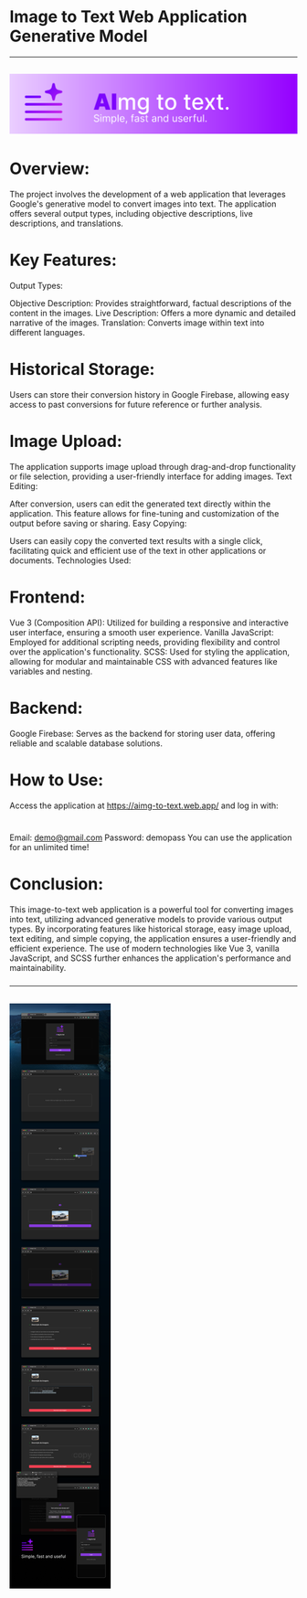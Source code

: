 # Image to Text Web Application Generative Model
---
![](https://github.com/Peixekru/aimg_to_txt_web/blob/main/_info/AImg_to_txt_header.png)
---

# Overview:

The project involves the development of a web application that leverages Google's generative model to convert images into text. The application offers several output types, including objective descriptions, live descriptions, and translations.

# Key Features:

Output Types:

Objective Description: Provides straightforward, factual descriptions of the content in the images.
Live Description: Offers a more dynamic and detailed narrative of the images.
Translation: Converts image within text into different languages.

# Historical Storage:

Users can store their conversion history in Google Firebase, allowing easy access to past conversions for future reference or further analysis.

# Image Upload:

The application supports image upload through drag-and-drop functionality or file selection, providing a user-friendly interface for adding images.
Text Editing:

After conversion, users can edit the generated text directly within the application. This feature allows for fine-tuning and customization of the output before saving or sharing.
Easy Copying:

Users can easily copy the converted text results with a single click, facilitating quick and efficient use of the text in other applications or documents.
Technologies Used:

# Frontend:

Vue 3 (Composition API): Utilized for building a responsive and interactive user interface, ensuring a smooth user experience.
Vanilla JavaScript: Employed for additional scripting needs, providing flexibility and control over the application's functionality.
SCSS: Used for styling the application, allowing for modular and maintainable CSS with advanced features like variables and nesting.

# Backend:

Google Firebase: Serves as the backend for storing user data, offering reliable and scalable database solutions.

# How to Use:

Access the application at https://aimg-to-text.web.app/ and log in with:
# 
Email: demo@gmail.com
Password: demopass
You can use the application for an unlimited time!

# Conclusion:

This image-to-text web application is a powerful tool for converting images into text, utilizing advanced generative models to provide various output types. By incorporating features like historical storage, easy image upload, text editing, and simple copying, the application ensures a user-friendly and efficient experience. The use of modern technologies like Vue 3, vanilla JavaScript, and SCSS further enhances the application's performance and maintainability.


#####
---
![](https://github.com/Peixekru/aimg_to_txt_web/blob/main/_info/AImg_to_txt.png)
---
